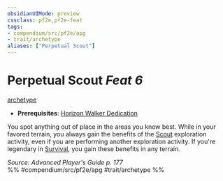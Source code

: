 ```yaml
---
obsidianUIMode: preview
cssclass: pf2e,pf2e-feat
tags:
- compendium/src/pf2e/apg
- trait/archetype
aliases: ["Perpetual Scout"]
---
```

# Perpetual Scout  *Feat 6*  
[archetype](../../rules/traits/archetype.md)  

- **Prerequisites**: [Horizon Walker Dedication](horizon-walker-dedication-apg.md)

You spot anything out of place in the areas you know best. While in your favored terrain, you always gain the benefits of the [Scout](../../rules/actions/scout.md) exploration activity, even if you are performing another exploration activity. If you're legendary in [Survival](../skills.md#Survival), you gain these benefits in any terrain.

*Source: Advanced Player's Guide p. 177*  
%% #compendium/src/pf2e/apg #trait/archetype %%